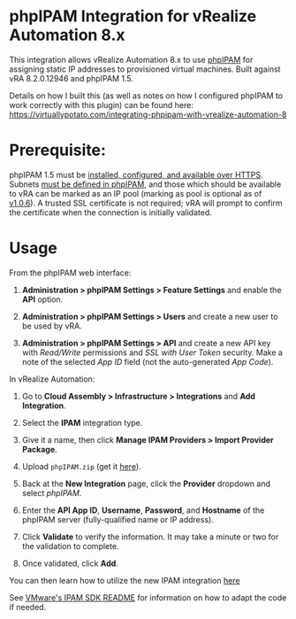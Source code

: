 phpIPAM Integration for vRealize Automation 8.x
============

This integration allows vRealize Automation 8.x to use [phpIPAM](https://phpipam.net) for assigning static IP addresses to provisioned virtual machines. Built against vRA 8.2.0.12946 and phpIPAM 1.5.

Details on how I built this (as well as notes on how I configured phpIPAM to work correctly with this plugin) can be found here:
https://virtuallypotato.com/integrating-phpipam-with-vrealize-automation-8

Prerequisite:
===============

phpIPAM 1.5 must be [installed, configured, and available over HTTPS](https://virtuallypotato.com/integrating-phpipam-with-vrealize-automation-8#step-0-phpipam-installation-and-base-configuration). Subnets [must be defined in phpIPAM](https://virtuallypotato.com/integrating-phpipam-with-vrealize-automation-8#step-2-configuring-phpipam-subnets), and those which should be available to vRA can be marked as an IP pool (marking as pool is optional as of [v1.0.6](https://github.com/jbowdre/phpIPAM-for-vRA8/releases/tag/v1.0.6)). A trusted SSL certificate is not required; vRA will prompt to confirm the certificate when the connection is initially validated.

Usage
===============

From the phpIPAM web interface:

1. **Administration > phpIPAM Settings > Feature Settings** and enable the **API** option.

2. **Administration > phpIPAM Settings > Users** and create a new user to be used by vRA.

3. **Administration > phpIPAM Settings > API** and create a new API key with *Read/Write* permissions and *SSL with User Token* security. Make a note of the selected *App ID* field (not the auto-generated *App Code*).

In vRealize Automation:

1. Go to **Cloud Assembly > Infrastructure > Integrations** and **Add Integration**.

2. Select the **IPAM** integration type.

3. Give it a name, then click **Manage IPAM Providers > Import Provider Package**.

4. Upload `phpIPAM.zip` (get it [here](https://github.com/jbowdre/phpIPAM-for-vRA8/releases/latest)).

5. Back at the **New Integration** page, click the **Provider** dropdown and select *phpIPAM*.

6. Enter the **API App ID**, **Username**, **Password**, and **Hostname** of the phpIPAM server (fully-qualified name or IP address).

7. Click **Validate** to verify the information. It may take a minute or two for the validation to complete.

8. Once validated, click **Add**.

You can then learn how to utilize the new IPAM integration [here](https://docs.vmware.com/en/vRealize-Automation/8.2/Using-and-Managing-Cloud-Assembly/GUID-9AE32BD7-2D1B-4FEE-881F-A0EDE5907D10.html)

See [VMware's IPAM SDK README](README_VMware.md) for information on how to adapt the code if needed.
